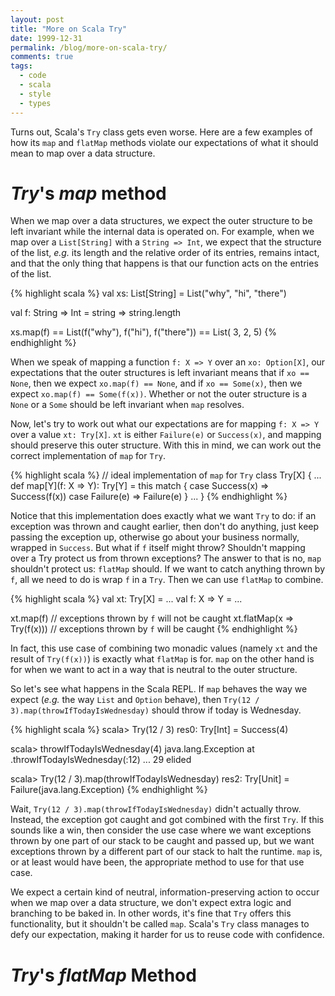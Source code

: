 ```yaml
---
layout: post
title: "More on Scala Try"
date: 1999-12-31
permalink: /blog/more-on-scala-try/
comments: true
tags:
  - code
  - scala
  - style
  - types
---
```


Turns out, Scala's `Try` class gets even worse.
Here are a few examples of how its `map` and `flatMap` methods violate our expectations of what it should mean to map over a data structure.

<!--break-->

# _Try_'s _map_ method

When we map over a data structures, we expect the outer structure to be left invariant while the internal data is operated on.
For example, when we map over a `List[String]` with a `String => Int`, we expect that the structure of the list, _e.g._ its length and the relative order of its entries, remains intact, and that the only thing that happens is that our function acts on the entries of the list.

{% highlight scala %}
val xs: List[String] = List("why", "hi", "there")

val f: String => Int = string => string.length

xs.map(f) == List(f("why"), f("hi"), f("there"))
          == List(       3,       2,          5)
{% endhighlight %}

When we speak of mapping a function `f: X => Y` over an `xo: Option[X]`, our expectations that the outer structures is left invariant means that if `xo == None`, then we expect `xo.map(f) == None`, and if `xo == Some(x)`, then we expect `xo.map(f) == Some(f(x))`.
Whether or not the outer structure is a `None` or a `Some` should be left invariant when `map` resolves.

Now, let's try to work out what our expectations are for mapping `f: X => Y` over a value `xt: Try[X]`.
`xt` is either `Failure(e)` or `Success(x)`, and mapping should preserve this outer structure.
With this in mind, we can work out the correct implementation of `map` for `Try`.

{% highlight scala %}
// ideal implementation of `map` for `Try`
class Try[X] {
  ...
  def map[Y](f: X => Y): Try[Y] = this match {
    case Success(x) => Success(f(x))
    case Failure(e) => Failure(e)
  }
  ...
}
{% endhighlight %}

Notice that this implementation does exactly what we want `Try` to do: if an exception was thrown and caught earlier, then don't do anything, just keep passing the exception up, otherwise go about your business normally, wrapped in `Success`.
But what if `f` itself might throw?
Shouldn't mapping over a Try protect us from thrown exceptions?
The answer to that is no, `map` shouldn't protect us: `flatMap` should.
If we want to catch anything thrown by `f`, all we need to do is wrap `f` in a `Try`.
Then we can use `flatMap` to combine.

{% highlight scala %}
val xt: Try[X] = ...
val f: X => Y = ...

xt.map(f) // exceptions thrown by `f` will not be caught
xt.flatMap(x => Try(f(x))) // exceptions thrown by `f` will be caught
{% endhighlight %}

In fact, this use case of combining two monadic values (namely `xt` and the result of `Try(f(x))`) is exactly what `flatMap` is for.
`map` on the other hand is for when we want to act in a way that is neutral to the outer structure.

So let's see what happens in the Scala REPL.
If `map` behaves the way we expect (_e.g._ the way `List` and `Option` behave), then `Try(12 / 3).map(throwIfTodayIsWednesday)` should throw if today is Wednesday.

{% highlight scala %}
scala> Try(12 / 3)
res0: Try[Int] = Success(4)

scala> throwIfTodayIsWednesday(4)
java.lang.Exception
  at .throwIfTodayIsWednesday(<console>:12)
  ... 29 elided

scala> Try(12 / 3).map(throwIfTodayIsWednesday)
res2: Try[Unit] = Failure(java.lang.Exception)
{% endhighlight %}

Wait, `Try(12 / 3).map(throwIfTodayIsWednesday)` didn't actually throw.
Instead, the exception got caught and got combined with the first `Try`.
If this sounds like a win, then consider the use case where we want exceptions thrown by one part of our stack to be caught and passed up, but we want exceptions thrown by a different part of our stack to halt the runtime.
`map` is, or at least would have been, the appropriate method to use for that use case.

We expect a certain kind of neutral, information-preserving action to occur when we map over a data structure, we don't expect extra logic and branching to be baked in.
In other words, it's fine that `Try` offers this functionality, but it shouldn't be called `map`.
Scala's `Try` class manages to defy our expectation, making it harder for us to reuse code with confidence.

# _Try_'s _flatMap_ Method

